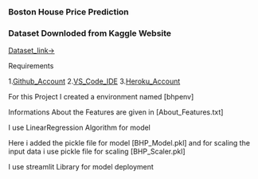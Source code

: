 ### Boston House Price Prediction 

### Dataset Downloded from Kaggle Website

[Dataset_link->](https://www.kaggle.com/datasets/altavish/boston-housing-dataset)

Requirements



1.[Github_Account](https://github.com/)
2.[VS_Code_IDE](https://code.visualstudio.com/)
3.[Heroku_Account](https://www.heroku.com/)


For this Project I created a environment named [bhpenv]

Informations About the Features are given in [About_Features.txt]

I use LinearRegression Algorithm for model

Here i added the pickle file for model [BHP_Model.pkl] and for scaling the input data i use pickle file for scaling [BHP_Scaler.pkl]

I use streamlit Library for model deployment
